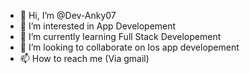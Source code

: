 - 👋 Hi, I’m @Dev-Anky07
- 👀 I’m interested in App Developement
- 🌱 I’m currently learning Full Stack Developement
- 💞️ I’m looking to collaborate on Ios app developement
- 📫 How to reach me (Via gmail)

<!---
Dev-Anky07/Dev-Anky07 is a ✨ special ✨ repository because its `README.md` (this file) appears on your GitHub profile.
You can click the Preview link to take a look at your changes.
--->
